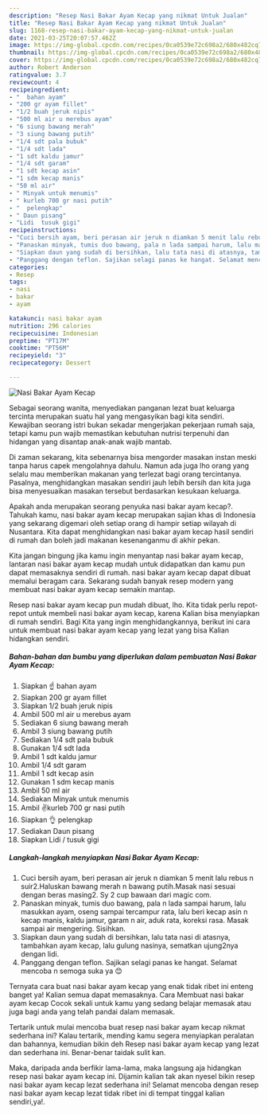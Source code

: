 ```yaml
---
description: "Resep Nasi Bakar Ayam Kecap yang nikmat Untuk Jualan"
title: "Resep Nasi Bakar Ayam Kecap yang nikmat Untuk Jualan"
slug: 1168-resep-nasi-bakar-ayam-kecap-yang-nikmat-untuk-jualan
date: 2021-03-25T20:07:57.462Z
image: https://img-global.cpcdn.com/recipes/0ca0539e72c698a2/680x482cq70/nasi-bakar-ayam-kecap-foto-resep-utama.jpg
thumbnail: https://img-global.cpcdn.com/recipes/0ca0539e72c698a2/680x482cq70/nasi-bakar-ayam-kecap-foto-resep-utama.jpg
cover: https://img-global.cpcdn.com/recipes/0ca0539e72c698a2/680x482cq70/nasi-bakar-ayam-kecap-foto-resep-utama.jpg
author: Robert Anderson
ratingvalue: 3.7
reviewcount: 4
recipeingredient:
- "  bahan ayam"
- "200 gr ayam fillet"
- "1/2 buah jeruk nipis"
- "500 ml air u merebus ayam"
- "6 siung bawang merah"
- "3 siung bawang putih"
- "1/4 sdt pala bubuk"
- "1/4 sdt lada"
- "1 sdt kaldu jamur"
- "1/4 sdt garam"
- "1 sdt kecap asin"
- "1 sdm kecap manis"
- "50 ml air"
- " Minyak untuk menumis"
- " kurleb 700 gr nasi putih"
- "  pelengkap"
- " Daun pisang"
- "Lidi  tusuk gigi"
recipeinstructions:
- "Cuci bersih ayam, beri perasan air jeruk n diamkan 5 menit lalu rebus n suir2.Haluskan bawang merah n bawang putih.Masak nasi sesuai dengan beras masing2. Sy 2 cup bawaan dari magic com."
- "Panaskan minyak, tumis duo bawang, pala n lada sampai harum, lalu masukkan ayam, oseng sampai tercampur rata, lalu beri kecap asin n kecap manis, kaldu jamur, garam n air, aduk rata, koreksi rasa. Masak sampai air mengering. Sisihkan."
- "Siapkan daun yang sudah di bersihkan, lalu tata nasi di atasnya, tambahkan ayam kecap, lalu gulung nasinya, sematkan ujung2nya dengan lidi."
- "Panggang dengan teflon. Sajikan selagi panas ke hangat. Selamat mencoba n semoga suka ya 😊"
categories:
- Resep
tags:
- nasi
- bakar
- ayam

katakunci: nasi bakar ayam 
nutrition: 296 calories
recipecuisine: Indonesian
preptime: "PT17M"
cooktime: "PT56M"
recipeyield: "3"
recipecategory: Dessert

---
```



![Nasi Bakar Ayam Kecap](https://img-global.cpcdn.com/recipes/0ca0539e72c698a2/680x482cq70/nasi-bakar-ayam-kecap-foto-resep-utama.jpg)

Sebagai seorang wanita, menyediakan panganan lezat buat keluarga tercinta merupakan suatu hal yang mengasyikan bagi kita sendiri. Kewajiban seorang istri bukan sekadar mengerjakan pekerjaan rumah saja, tetapi kamu pun wajib memastikan kebutuhan nutrisi terpenuhi dan hidangan yang disantap anak-anak wajib mantab.

Di zaman  sekarang, kita sebenarnya bisa mengorder masakan instan meski tanpa harus capek mengolahnya dahulu. Namun ada juga lho orang yang selalu mau memberikan makanan yang terlezat bagi orang tercintanya. Pasalnya, menghidangkan masakan sendiri jauh lebih bersih dan kita juga bisa menyesuaikan masakan tersebut berdasarkan kesukaan keluarga. 



Apakah anda merupakan seorang penyuka nasi bakar ayam kecap?. Tahukah kamu, nasi bakar ayam kecap merupakan sajian khas di Indonesia yang sekarang digemari oleh setiap orang di hampir setiap wilayah di Nusantara. Kita dapat menghidangkan nasi bakar ayam kecap hasil sendiri di rumah dan boleh jadi makanan kesenanganmu di akhir pekan.

Kita jangan bingung jika kamu ingin menyantap nasi bakar ayam kecap, lantaran nasi bakar ayam kecap mudah untuk didapatkan dan kamu pun dapat memasaknya sendiri di rumah. nasi bakar ayam kecap dapat dibuat memalui beragam cara. Sekarang sudah banyak resep modern yang membuat nasi bakar ayam kecap semakin mantap.

Resep nasi bakar ayam kecap pun mudah dibuat, lho. Kita tidak perlu repot-repot untuk membeli nasi bakar ayam kecap, karena Kalian bisa menyiapkan di rumah sendiri. Bagi Kita yang ingin menghidangkannya, berikut ini cara untuk membuat nasi bakar ayam kecap yang lezat yang bisa Kalian hidangkan sendiri.

<!--inarticleads1-->

##### Bahan-bahan dan bumbu yang diperlukan dalam pembuatan Nasi Bakar Ayam Kecap:

1. Siapkan  ☝️ bahan ayam
1. Siapkan 200 gr ayam fillet
1. Siapkan 1/2 buah jeruk nipis
1. Ambil 500 ml air u merebus ayam
1. Sediakan 6 siung bawang merah
1. Ambil 3 siung bawang putih
1. Sediakan 1/4 sdt pala bubuk
1. Gunakan 1/4 sdt lada
1. Ambil 1 sdt kaldu jamur
1. Ambil 1/4 sdt garam
1. Ambil 1 sdt kecap asin
1. Gunakan 1 sdm kecap manis
1. Ambil 50 ml air
1. Sediakan  Minyak untuk menumis
1. Ambil  ✌kurleb 700 gr nasi putih
1. Siapkan  👌 pelengkap
1. Sediakan  Daun pisang
1. Siapkan Lidi / tusuk gigi




<!--inarticleads2-->

##### Langkah-langkah menyiapkan Nasi Bakar Ayam Kecap:

1. Cuci bersih ayam, beri perasan air jeruk n diamkan 5 menit lalu rebus n suir2.Haluskan bawang merah n bawang putih.Masak nasi sesuai dengan beras masing2. Sy 2 cup bawaan dari magic com.
1. Panaskan minyak, tumis duo bawang, pala n lada sampai harum, lalu masukkan ayam, oseng sampai tercampur rata, lalu beri kecap asin n kecap manis, kaldu jamur, garam n air, aduk rata, koreksi rasa. Masak sampai air mengering. Sisihkan.
1. Siapkan daun yang sudah di bersihkan, lalu tata nasi di atasnya, tambahkan ayam kecap, lalu gulung nasinya, sematkan ujung2nya dengan lidi.
1. Panggang dengan teflon. Sajikan selagi panas ke hangat. Selamat mencoba n semoga suka ya 😊




Ternyata cara buat nasi bakar ayam kecap yang enak tidak ribet ini enteng banget ya! Kalian semua dapat memasaknya. Cara Membuat nasi bakar ayam kecap Cocok sekali untuk kamu yang sedang belajar memasak atau juga bagi anda yang telah pandai dalam memasak.

Tertarik untuk mulai mencoba buat resep nasi bakar ayam kecap nikmat sederhana ini? Kalau tertarik, mending kamu segera menyiapkan peralatan dan bahannya, kemudian bikin deh Resep nasi bakar ayam kecap yang lezat dan sederhana ini. Benar-benar taidak sulit kan. 

Maka, daripada anda berfikir lama-lama, maka langsung aja hidangkan resep nasi bakar ayam kecap ini. Dijamin kalian tak akan nyesel bikin resep nasi bakar ayam kecap lezat sederhana ini! Selamat mencoba dengan resep nasi bakar ayam kecap lezat tidak ribet ini di tempat tinggal kalian sendiri,ya!.

